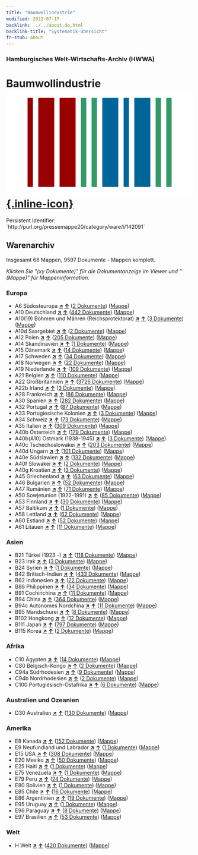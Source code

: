 ```yaml
---
title: "Baumwollindustrie"
modified: 2022-07-17
backlink: ../../about.de.html
backlink-title: "Systematik-Übersicht"
fn-stub: about
---
```


### Hamburgisches Welt-Wirtschafts-Archiv (HWWA)

# Baumwollindustrie &#160; [![Wikidata](/images/Wikidata-logo.svg "Wikidata"){.inline-icon}](http://www.wikidata.org/entity/Q56604650)

<div class="hint">Persistent Identifier: `http://purl.org/pressemappe20/category/ware/i/142091`</div>







## Warenarchiv




Insgesamt 68 Mappen, 9597 Dokumente - Mappen komplett.

_Klicken Sie "(xy Dokumente)" für die Dokumentanzeige im Viewer und "(Mappe)" für Mappeninformation._




### Europa

- A6 Südosteuropa [**&nearr;**](../../../geo/i/140900/about.de.html "Südosteuropa (alle Mappen)") [**&uarr;**](../../../geo/about.de.html#A6 "Ländersystematik") (<a href="https://pm20.zbw.eu/iiifview/folder/wa/142091,140900" title="über: Baumwollindustrie : Südosteuropa" target="_blank">2 Dokumente</a>) ([Mappe](../../../../folder/wa/1420xx/142091/1409xx/140900/about.de.html))
- A10 Deutschland [**&nearr;**](../../../geo/i/126128/about.de.html "Deutschland (alle Mappen)") [**&uarr;**](../../../geo/about.de.html#A10 "Ländersystematik") (<a href="https://pm20.zbw.eu/iiifview/folder/wa/142091,126128" title="über: Baumwollindustrie : Deutschland" target="_blank">442 Dokumente</a>) ([Mappe](../../../../folder/wa/1420xx/142091/1261xx/126128/about.de.html))
- A10(19) Böhmen und Mähren (Reichsprotektorat) [**&nearr;**](../../../geo/i/140098/about.de.html "Böhmen und Mähren (Reichsprotektorat) (alle Mappen)") [**&uarr;**](../../../geo/about.de.html#A10(19) "Ländersystematik") (<a href="https://pm20.zbw.eu/iiifview/folder/wa/142091,140098" title="über: Baumwollindustrie : Böhmen und Mähren (Reichsprotektorat)" target="_blank">3 Dokumente</a>) ([Mappe](../../../../folder/wa/1420xx/142091/1400xx/140098/about.de.html))
- A10d Saargebiet [**&nearr;**](../../../geo/i/140938/about.de.html "Saargebiet (alle Mappen)") [**&uarr;**](../../../geo/about.de.html#A10d "Ländersystematik") (<a href="https://pm20.zbw.eu/iiifview/folder/wa/142091,140938" title="über: Baumwollindustrie : Saargebiet" target="_blank">2 Dokumente</a>) ([Mappe](../../../../folder/wa/1420xx/142091/1409xx/140938/about.de.html))
- A12 Polen [**&nearr;**](../../../geo/i/140962/about.de.html "Polen (alle Mappen)") [**&uarr;**](../../../geo/about.de.html#A12 "Ländersystematik") (<a href="https://pm20.zbw.eu/iiifview/folder/wa/142091,140962" title="über: Baumwollindustrie : Polen" target="_blank">205 Dokumente</a>) ([Mappe](../../../../folder/wa/1420xx/142091/1409xx/140962/about.de.html))
- A14 Skandinavien [**&nearr;**](../../../geo/i/140965/about.de.html "Skandinavien (alle Mappen)") [**&uarr;**](../../../geo/about.de.html#A14 "Ländersystematik") (<a href="https://pm20.zbw.eu/iiifview/folder/wa/142091,140965" title="über: Baumwollindustrie : Skandinavien" target="_blank">1 Dokumente</a>) ([Mappe](../../../../folder/wa/1420xx/142091/1409xx/140965/about.de.html))
- A15 Dänemark [**&nearr;**](../../../geo/i/141739/about.de.html "Dänemark (alle Mappen)") [**&uarr;**](../../../geo/about.de.html#A15 "Ländersystematik") (<a href="https://pm20.zbw.eu/iiifview/folder/wa/142091,141739" title="über: Baumwollindustrie : Dänemark" target="_blank">14 Dokumente</a>) ([Mappe](../../../../folder/wa/1420xx/142091/1417xx/141739/about.de.html))
- A17 Schweden [**&nearr;**](../../../geo/i/140968/about.de.html "Schweden (alle Mappen)") [**&uarr;**](../../../geo/about.de.html#A17 "Ländersystematik") (<a href="https://pm20.zbw.eu/iiifview/folder/wa/142091,140968" title="über: Baumwollindustrie : Schweden" target="_blank">34 Dokumente</a>) ([Mappe](../../../../folder/wa/1420xx/142091/1409xx/140968/about.de.html))
- A18 Norwegen [**&nearr;**](../../../geo/i/140969/about.de.html "Norwegen (alle Mappen)") [**&uarr;**](../../../geo/about.de.html#A18 "Ländersystematik") (<a href="https://pm20.zbw.eu/iiifview/folder/wa/142091,140969" title="über: Baumwollindustrie : Norwegen" target="_blank">22 Dokumente</a>) ([Mappe](../../../../folder/wa/1420xx/142091/1409xx/140969/about.de.html))
- A19 Niederlande [**&nearr;**](../../../geo/i/140970/about.de.html "Niederlande (alle Mappen)") [**&uarr;**](../../../geo/about.de.html#A19 "Ländersystematik") (<a href="https://pm20.zbw.eu/iiifview/folder/wa/142091,140970" title="über: Baumwollindustrie : Niederlande" target="_blank">109 Dokumente</a>) ([Mappe](../../../../folder/wa/1420xx/142091/1409xx/140970/about.de.html))
- A21 Belgien [**&nearr;**](../../../geo/i/140972/about.de.html "Belgien (alle Mappen)") [**&uarr;**](../../../geo/about.de.html#A21 "Ländersystematik") (<a href="https://pm20.zbw.eu/iiifview/folder/wa/142091,140972" title="über: Baumwollindustrie : Belgien" target="_blank">110 Dokumente</a>) ([Mappe](../../../../folder/wa/1420xx/142091/1409xx/140972/about.de.html))
- A22 Großbritannien [**&nearr;**](../../../geo/i/140974/about.de.html "Großbritannien (alle Mappen)") [**&uarr;**](../../../geo/about.de.html#A22 "Ländersystematik") (<a href="https://pm20.zbw.eu/iiifview/folder/wa/142091,140974" title="über: Baumwollindustrie : Großbritannien" target="_blank">3726 Dokumente</a>) ([Mappe](../../../../folder/wa/1420xx/142091/1409xx/140974/about.de.html))
- A22b Irland [**&nearr;**](../../../geo/i/140976/about.de.html "Irland (alle Mappen)") [**&uarr;**](../../../geo/about.de.html#A22b "Ländersystematik") (<a href="https://pm20.zbw.eu/iiifview/folder/wa/142091,140976" title="über: Baumwollindustrie : Irland" target="_blank">3 Dokumente</a>) ([Mappe](../../../../folder/wa/1420xx/142091/1409xx/140976/about.de.html))
- A28 Frankreich [**&nearr;**](../../../geo/i/140982/about.de.html "Frankreich (alle Mappen)") [**&uarr;**](../../../geo/about.de.html#A28 "Ländersystematik") (<a href="https://pm20.zbw.eu/iiifview/folder/wa/142091,140982" title="über: Baumwollindustrie : Frankreich" target="_blank">86 Dokumente</a>) ([Mappe](../../../../folder/wa/1420xx/142091/1409xx/140982/about.de.html))
- A30 Spanien [**&nearr;**](../../../geo/i/140984/about.de.html "Spanien (alle Mappen)") [**&uarr;**](../../../geo/about.de.html#A30 "Ländersystematik") (<a href="https://pm20.zbw.eu/iiifview/folder/wa/142091,140984" title="über: Baumwollindustrie : Spanien" target="_blank">282 Dokumente</a>) ([Mappe](../../../../folder/wa/1420xx/142091/1409xx/140984/about.de.html))
- A32 Portugal [**&nearr;**](../../../geo/i/140987/about.de.html "Portugal (alle Mappen)") [**&uarr;**](../../../geo/about.de.html#A32 "Ländersystematik") (<a href="https://pm20.zbw.eu/iiifview/folder/wa/142091,140987" title="über: Baumwollindustrie : Portugal" target="_blank">87 Dokumente</a>) ([Mappe](../../../../folder/wa/1420xx/142091/1409xx/140987/about.de.html))
- A33 Portugiesische Kolonien [**&nearr;**](../../../geo/i/140988/about.de.html "Portugiesische Kolonien (alle Mappen)") [**&uarr;**](../../../geo/about.de.html#A33 "Ländersystematik") (<a href="https://pm20.zbw.eu/iiifview/folder/wa/142091,140988" title="über: Baumwollindustrie : Portugiesische Kolonien" target="_blank">3 Dokumente</a>) ([Mappe](../../../../folder/wa/1420xx/142091/1409xx/140988/about.de.html))
- A34 Schweiz [**&nearr;**](../../../geo/i/141007/about.de.html "Schweiz (alle Mappen)") [**&uarr;**](../../../geo/about.de.html#A34 "Ländersystematik") (<a href="https://pm20.zbw.eu/iiifview/folder/wa/142091,141007" title="über: Baumwollindustrie : Schweiz" target="_blank">73 Dokumente</a>) ([Mappe](../../../../folder/wa/1420xx/142091/1410xx/141007/about.de.html))
- A35 Italien [**&nearr;**](../../../geo/i/141008/about.de.html "Italien (alle Mappen)") [**&uarr;**](../../../geo/about.de.html#A35 "Ländersystematik") (<a href="https://pm20.zbw.eu/iiifview/folder/wa/142091,141008" title="über: Baumwollindustrie : Italien" target="_blank">309 Dokumente</a>) ([Mappe](../../../../folder/wa/1420xx/142091/1410xx/141008/about.de.html))
- A40b Österreich [**&nearr;**](../../../geo/i/141731/about.de.html "Österreich (alle Mappen)") [**&uarr;**](../../../geo/about.de.html#A40b "Ländersystematik") (<a href="https://pm20.zbw.eu/iiifview/folder/wa/142091,141731" title="über: Baumwollindustrie : Österreich" target="_blank">179 Dokumente</a>) ([Mappe](../../../../folder/wa/1420xx/142091/1417xx/141731/about.de.html))
- A40b(A10) Ostmark (1938-1945) [**&nearr;**](../../../geo/i/163025/about.de.html "Ostmark (1938-1945) (alle Mappen)") [**&uarr;**](../../../geo/about.de.html#A40b(A10) "Ländersystematik") (<a href="https://pm20.zbw.eu/iiifview/folder/wa/142091,163025" title="über: Baumwollindustrie : Ostmark (1938-1945)" target="_blank">3 Dokumente</a>) ([Mappe](../../../../folder/wa/1420xx/142091/1630xx/163025/about.de.html))
- A40c Tschechoslowakei [**&nearr;**](../../../geo/i/141022/about.de.html "Tschechoslowakei (alle Mappen)") [**&uarr;**](../../../geo/about.de.html#A40c "Ländersystematik") (<a href="https://pm20.zbw.eu/iiifview/folder/wa/142091,141022" title="über: Baumwollindustrie : Tschechoslowakei" target="_blank">203 Dokumente</a>) ([Mappe](../../../../folder/wa/1420xx/142091/1410xx/141022/about.de.html))
- A40d Ungarn [**&nearr;**](../../../geo/i/141025/about.de.html "Ungarn (alle Mappen)") [**&uarr;**](../../../geo/about.de.html#A40d "Ländersystematik") (<a href="https://pm20.zbw.eu/iiifview/folder/wa/142091,141025" title="über: Baumwollindustrie : Ungarn" target="_blank">101 Dokumente</a>) ([Mappe](../../../../folder/wa/1420xx/142091/1410xx/141025/about.de.html))
- A40e Südslawien [**&nearr;**](../../../geo/i/141028/about.de.html "Südslawien (alle Mappen)") [**&uarr;**](../../../geo/about.de.html#A40e "Ländersystematik") (<a href="https://pm20.zbw.eu/iiifview/folder/wa/142091,141028" title="über: Baumwollindustrie : Südslawien" target="_blank">132 Dokumente</a>) ([Mappe](../../../../folder/wa/1420xx/142091/1410xx/141028/about.de.html))
- A40f Slowakei [**&nearr;**](../../../geo/i/141029/about.de.html "Slowakei (alle Mappen)") [**&uarr;**](../../../geo/about.de.html#A40f "Ländersystematik") (<a href="https://pm20.zbw.eu/iiifview/folder/wa/142091,141029" title="über: Baumwollindustrie : Slowakei" target="_blank">2 Dokumente</a>) ([Mappe](../../../../folder/wa/1420xx/142091/1410xx/141029/about.de.html))
- A40g Kroatien [**&nearr;**](../../../geo/i/141030/about.de.html "Kroatien (alle Mappen)") [**&uarr;**](../../../geo/about.de.html#A40g "Ländersystematik") (<a href="https://pm20.zbw.eu/iiifview/folder/wa/142091,141030" title="über: Baumwollindustrie : Kroatien" target="_blank">3 Dokumente</a>) ([Mappe](../../../../folder/wa/1420xx/142091/1410xx/141030/about.de.html))
- A45 Griechenland [**&nearr;**](../../../geo/i/141037/about.de.html "Griechenland (alle Mappen)") [**&uarr;**](../../../geo/about.de.html#A45 "Ländersystematik") (<a href="https://pm20.zbw.eu/iiifview/folder/wa/142091,141037" title="über: Baumwollindustrie : Griechenland" target="_blank">63 Dokumente</a>) ([Mappe](../../../../folder/wa/1420xx/142091/1410xx/141037/about.de.html))
- A46 Bulgarien [**&nearr;**](../../../geo/i/141039/about.de.html "Bulgarien (alle Mappen)") [**&uarr;**](../../../geo/about.de.html#A46 "Ländersystematik") (<a href="https://pm20.zbw.eu/iiifview/folder/wa/142091,141039" title="über: Baumwollindustrie : Bulgarien" target="_blank">52 Dokumente</a>) ([Mappe](../../../../folder/wa/1420xx/142091/1410xx/141039/about.de.html))
- A47 Rumänien [**&nearr;**](../../../geo/i/141040/about.de.html "Rumänien (alle Mappen)") [**&uarr;**](../../../geo/about.de.html#A47 "Ländersystematik") (<a href="https://pm20.zbw.eu/iiifview/folder/wa/142091,141040" title="über: Baumwollindustrie : Rumänien" target="_blank">71 Dokumente</a>) ([Mappe](../../../../folder/wa/1420xx/142091/1410xx/141040/about.de.html))
- A50 Sowjetunion (1922-1991) [**&nearr;**](../../../geo/i/141043/about.de.html "Sowjetunion (1922-1991) (alle Mappen)") [**&uarr;**](../../../geo/about.de.html#A50 "Ländersystematik") (<a href="https://pm20.zbw.eu/iiifview/folder/wa/142091,141043" title="über: Baumwollindustrie : Sowjetunion (1922-1991)" target="_blank">85 Dokumente</a>) ([Mappe](../../../../folder/wa/1420xx/142091/1410xx/141043/about.de.html))
- A53 Finnland [**&nearr;**](../../../geo/i/141046/about.de.html "Finnland (alle Mappen)") [**&uarr;**](../../../geo/about.de.html#A53 "Ländersystematik") (<a href="https://pm20.zbw.eu/iiifview/folder/wa/142091,141046" title="über: Baumwollindustrie : Finnland" target="_blank">30 Dokumente</a>) ([Mappe](../../../../folder/wa/1420xx/142091/1410xx/141046/about.de.html))
- A57 Baltikum [**&nearr;**](../../../geo/i/141049/about.de.html "Baltikum (alle Mappen)") [**&uarr;**](../../../geo/about.de.html#A57 "Ländersystematik") (<a href="https://pm20.zbw.eu/iiifview/folder/wa/142091,141049" title="über: Baumwollindustrie : Baltikum" target="_blank">1 Dokumente</a>) ([Mappe](../../../../folder/wa/1420xx/142091/1410xx/141049/about.de.html))
- A58 Lettland [**&nearr;**](../../../geo/i/141050/about.de.html "Lettland (alle Mappen)") [**&uarr;**](../../../geo/about.de.html#A58 "Ländersystematik") (<a href="https://pm20.zbw.eu/iiifview/folder/wa/142091,141050" title="über: Baumwollindustrie : Lettland" target="_blank">62 Dokumente</a>) ([Mappe](../../../../folder/wa/1420xx/142091/1410xx/141050/about.de.html))
- A60 Estland [**&nearr;**](../../../geo/i/141052/about.de.html "Estland (alle Mappen)") [**&uarr;**](../../../geo/about.de.html#A60 "Ländersystematik") (<a href="https://pm20.zbw.eu/iiifview/folder/wa/142091,141052" title="über: Baumwollindustrie : Estland" target="_blank">52 Dokumente</a>) ([Mappe](../../../../folder/wa/1420xx/142091/1410xx/141052/about.de.html))
- A61 Litauen [**&nearr;**](../../../geo/i/141053/about.de.html "Litauen (alle Mappen)") [**&uarr;**](../../../geo/about.de.html#A61 "Ländersystematik") (<a href="https://pm20.zbw.eu/iiifview/folder/wa/142091,141053" title="über: Baumwollindustrie : Litauen" target="_blank">11 Dokumente</a>) ([Mappe](../../../../folder/wa/1420xx/142091/1410xx/141053/about.de.html))

### Asien

- B21 Türkei (1923 -) [**&nearr;**](../../../geo/i/141111/about.de.html "Türkei (1923 -) (alle Mappen)") [**&uarr;**](../../../geo/about.de.html#B21 "Ländersystematik") (<a href="https://pm20.zbw.eu/iiifview/folder/wa/142091,141111" title="über: Baumwollindustrie : Türkei (1923 -)" target="_blank">118 Dokumente</a>) ([Mappe](../../../../folder/wa/1420xx/142091/1411xx/141111/about.de.html))
- B23 Irak [**&nearr;**](../../../geo/i/141113/about.de.html "Irak (alle Mappen)") [**&uarr;**](../../../geo/about.de.html#B23 "Ländersystematik") (<a href="https://pm20.zbw.eu/iiifview/folder/wa/142091,141113" title="über: Baumwollindustrie : Irak" target="_blank">3 Dokumente</a>) ([Mappe](../../../../folder/wa/1420xx/142091/1411xx/141113/about.de.html))
- B24 Syrien [**&nearr;**](../../../geo/i/141114/about.de.html "Syrien (alle Mappen)") [**&uarr;**](../../../geo/about.de.html#B24 "Ländersystematik") (<a href="https://pm20.zbw.eu/iiifview/folder/wa/142091,141114" title="über: Baumwollindustrie : Syrien" target="_blank">1 Dokumente</a>) ([Mappe](../../../../folder/wa/1420xx/142091/1411xx/141114/about.de.html))
- B42 Britisch-Indien [**&nearr;**](../../../geo/i/141189/about.de.html "Britisch-Indien (alle Mappen)") [**&uarr;**](../../../geo/about.de.html#B42 "Ländersystematik") (<a href="https://pm20.zbw.eu/iiifview/folder/wa/142091,141189" title="über: Baumwollindustrie : Britisch-Indien" target="_blank">433 Dokumente</a>) ([Mappe](../../../../folder/wa/1420xx/142091/1411xx/141189/about.de.html))
- B62 Indonesien [**&nearr;**](../../../geo/i/141218/about.de.html "Indonesien (alle Mappen)") [**&uarr;**](../../../geo/about.de.html#B62 "Ländersystematik") (<a href="https://pm20.zbw.eu/iiifview/folder/wa/142091,141218" title="über: Baumwollindustrie : Indonesien" target="_blank">22 Dokumente</a>) ([Mappe](../../../../folder/wa/1420xx/142091/1412xx/141218/about.de.html))
- B86 Philippinen [**&nearr;**](../../../geo/i/141240/about.de.html "Philippinen (alle Mappen)") [**&uarr;**](../../../geo/about.de.html#B86 "Ländersystematik") (<a href="https://pm20.zbw.eu/iiifview/folder/wa/142091,141240" title="über: Baumwollindustrie : Philippinen" target="_blank">34 Dokumente</a>) ([Mappe](../../../../folder/wa/1420xx/142091/1412xx/141240/about.de.html))
- B91 Cochinchina [**&nearr;**](../../../geo/i/141243/about.de.html "Cochinchina (alle Mappen)") [**&uarr;**](../../../geo/about.de.html#B91 "Ländersystematik") (<a href="https://pm20.zbw.eu/iiifview/folder/wa/142091,141243" title="über: Baumwollindustrie : Cochinchina" target="_blank">11 Dokumente</a>) ([Mappe](../../../../folder/wa/1420xx/142091/1412xx/141243/about.de.html))
- B94 China [**&nearr;**](../../../geo/i/141253/about.de.html "China (alle Mappen)") [**&uarr;**](../../../geo/about.de.html#B94 "Ländersystematik") (<a href="https://pm20.zbw.eu/iiifview/folder/wa/142091,141253" title="über: Baumwollindustrie : China" target="_blank">364 Dokumente</a>) ([Mappe](../../../../folder/wa/1420xx/142091/1412xx/141253/about.de.html))
- B94c Autonomes Nordchina [**&nearr;**](../../../geo/i/141257/about.de.html "Autonomes Nordchina (alle Mappen)") [**&uarr;**](../../../geo/about.de.html#B94c "Ländersystematik") (<a href="https://pm20.zbw.eu/iiifview/folder/wa/142091,141257" title="über: Baumwollindustrie : Autonomes Nordchina" target="_blank">11 Dokumente</a>) ([Mappe](../../../../folder/wa/1420xx/142091/1412xx/141257/about.de.html))
- B95 Mandschurei [**&nearr;**](../../../geo/i/141258/about.de.html "Mandschurei (alle Mappen)") [**&uarr;**](../../../geo/about.de.html#B95 "Ländersystematik") (<a href="https://pm20.zbw.eu/iiifview/folder/wa/142091,141258" title="über: Baumwollindustrie : Mandschurei" target="_blank">8 Dokumente</a>) ([Mappe](../../../../folder/wa/1420xx/142091/1412xx/141258/about.de.html))
- B102 Hongkong [**&nearr;**](../../../geo/i/141268/about.de.html "Hongkong (alle Mappen)") [**&uarr;**](../../../geo/about.de.html#B102 "Ländersystematik") (<a href="https://pm20.zbw.eu/iiifview/folder/wa/142091,141268" title="über: Baumwollindustrie : Hongkong" target="_blank">12 Dokumente</a>) ([Mappe](../../../../folder/wa/1420xx/142091/1412xx/141268/about.de.html))
- B111 Japan [**&nearr;**](../../../geo/i/141272/about.de.html "Japan (alle Mappen)") [**&uarr;**](../../../geo/about.de.html#B111 "Ländersystematik") (<a href="https://pm20.zbw.eu/iiifview/folder/wa/142091,141272" title="über: Baumwollindustrie : Japan" target="_blank">797 Dokumente</a>) ([Mappe](../../../../folder/wa/1420xx/142091/1412xx/141272/about.de.html))
- B115 Korea [**&nearr;**](../../../geo/i/141276/about.de.html "Korea (alle Mappen)") [**&uarr;**](../../../geo/about.de.html#B115 "Ländersystematik") (<a href="https://pm20.zbw.eu/iiifview/folder/wa/142091,141276" title="über: Baumwollindustrie : Korea" target="_blank">2 Dokumente</a>) ([Mappe](../../../../folder/wa/1420xx/142091/1412xx/141276/about.de.html))

### Afrika

- C10 Ägypten [**&nearr;**](../../../geo/i/141336/about.de.html "Ägypten (alle Mappen)") [**&uarr;**](../../../geo/about.de.html#C10 "Ländersystematik") (<a href="https://pm20.zbw.eu/iiifview/folder/wa/142091,141336" title="über: Baumwollindustrie : Ägypten" target="_blank">14 Dokumente</a>) ([Mappe](../../../../folder/wa/1420xx/142091/1413xx/141336/about.de.html))
- C80 Belgisch-Kongo [**&nearr;**](../../../geo/i/141444/about.de.html "Belgisch-Kongo (alle Mappen)") [**&uarr;**](../../../geo/about.de.html#C80 "Ländersystematik") (<a href="https://pm20.zbw.eu/iiifview/folder/wa/142091,141444" title="über: Baumwollindustrie : Belgisch-Kongo" target="_blank">2 Dokumente</a>) ([Mappe](../../../../folder/wa/1420xx/142091/1414xx/141444/about.de.html))
- C94a Südrhodesien [**&nearr;**](../../../geo/i/141457/about.de.html "Südrhodesien (alle Mappen)") [**&uarr;**](../../../geo/about.de.html#C94a "Ländersystematik") (<a href="https://pm20.zbw.eu/iiifview/folder/wa/142091,141457" title="über: Baumwollindustrie : Südrhodesien" target="_blank">9 Dokumente</a>) ([Mappe](../../../../folder/wa/1420xx/142091/1414xx/141457/about.de.html))
- C94b Nordrhodesien [**&nearr;**](../../../geo/i/141458/about.de.html "Nordrhodesien (alle Mappen)") [**&uarr;**](../../../geo/about.de.html#C94b "Ländersystematik") (<a href="https://pm20.zbw.eu/iiifview/folder/wa/142091,141458" title="über: Baumwollindustrie : Nordrhodesien" target="_blank">2 Dokumente</a>) ([Mappe](../../../../folder/wa/1420xx/142091/1414xx/141458/about.de.html))
- C100 Portugiesisch-Ostafrika [**&nearr;**](../../../geo/i/141463/about.de.html "Portugiesisch-Ostafrika (alle Mappen)") [**&uarr;**](../../../geo/about.de.html#C100 "Ländersystematik") (<a href="https://pm20.zbw.eu/iiifview/folder/wa/142091,141463" title="über: Baumwollindustrie : Portugiesisch-Ostafrika" target="_blank">6 Dokumente</a>) ([Mappe](../../../../folder/wa/1420xx/142091/1414xx/141463/about.de.html))

### Australien und Ozeanien

- D30 Australien [**&nearr;**](../../../geo/i/141621/about.de.html "Australien (alle Mappen)") [**&uarr;**](../../../geo/about.de.html#D30 "Ländersystematik") (<a href="https://pm20.zbw.eu/iiifview/folder/wa/142091,141621" title="über: Baumwollindustrie : Australien" target="_blank">130 Dokumente</a>) ([Mappe](../../../../folder/wa/1420xx/142091/1416xx/141621/about.de.html))

### Amerika

- E8 Kanada [**&nearr;**](../../../geo/i/141644/about.de.html "Kanada (alle Mappen)") [**&uarr;**](../../../geo/about.de.html#E8 "Ländersystematik") (<a href="https://pm20.zbw.eu/iiifview/folder/wa/142091,141644" title="über: Baumwollindustrie : Kanada" target="_blank">152 Dokumente</a>) ([Mappe](../../../../folder/wa/1420xx/142091/1416xx/141644/about.de.html))
- E9 Neufundland und Labrador [**&nearr;**](../../../geo/i/141648/about.de.html "Neufundland und Labrador (alle Mappen)") [**&uarr;**](../../../geo/about.de.html#E9 "Ländersystematik") (<a href="https://pm20.zbw.eu/iiifview/folder/wa/142091,141648" title="über: Baumwollindustrie : Neufundland und Labrador" target="_blank">1 Dokumente</a>) ([Mappe](../../../../folder/wa/1420xx/142091/1416xx/141648/about.de.html))
- E15 USA [**&nearr;**](../../../geo/i/141653/about.de.html "USA (alle Mappen)") [**&uarr;**](../../../geo/about.de.html#E15 "Ländersystematik") (<a href="https://pm20.zbw.eu/iiifview/folder/wa/142091,141653" title="über: Baumwollindustrie : USA" target="_blank">308 Dokumente</a>) ([Mappe](../../../../folder/wa/1420xx/142091/1416xx/141653/about.de.html))
- E20 Mexiko [**&nearr;**](../../../geo/i/141657/about.de.html "Mexiko (alle Mappen)") [**&uarr;**](../../../geo/about.de.html#E20 "Ländersystematik") (<a href="https://pm20.zbw.eu/iiifview/folder/wa/142091,141657" title="über: Baumwollindustrie : Mexiko" target="_blank">50 Dokumente</a>) ([Mappe](../../../../folder/wa/1420xx/142091/1416xx/141657/about.de.html))
- E25 Haiti [**&nearr;**](../../../geo/i/141660/about.de.html "Haiti (alle Mappen)") [**&uarr;**](../../../geo/about.de.html#E25 "Ländersystematik") (<a href="https://pm20.zbw.eu/iiifview/folder/wa/142091,141660" title="über: Baumwollindustrie : Haiti" target="_blank">1 Dokumente</a>) ([Mappe](../../../../folder/wa/1420xx/142091/1416xx/141660/about.de.html))
- E75 Venezuela [**&nearr;**](../../../geo/i/141686/about.de.html "Venezuela (alle Mappen)") [**&uarr;**](../../../geo/about.de.html#E75 "Ländersystematik") (<a href="https://pm20.zbw.eu/iiifview/folder/wa/142091,141686" title="über: Baumwollindustrie : Venezuela" target="_blank">1 Dokumente</a>) ([Mappe](../../../../folder/wa/1420xx/142091/1416xx/141686/about.de.html))
- E79 Peru [**&nearr;**](../../../geo/i/141689/about.de.html "Peru (alle Mappen)") [**&uarr;**](../../../geo/about.de.html#E79 "Ländersystematik") (<a href="https://pm20.zbw.eu/iiifview/folder/wa/142091,141689" title="über: Baumwollindustrie : Peru" target="_blank">24 Dokumente</a>) ([Mappe](../../../../folder/wa/1420xx/142091/1416xx/141689/about.de.html))
- E80 Bolivien [**&nearr;**](../../../geo/i/141690/about.de.html "Bolivien (alle Mappen)") [**&uarr;**](../../../geo/about.de.html#E80 "Ländersystematik") (<a href="https://pm20.zbw.eu/iiifview/folder/wa/142091,141690" title="über: Baumwollindustrie : Bolivien" target="_blank">1 Dokumente</a>) ([Mappe](../../../../folder/wa/1420xx/142091/1416xx/141690/about.de.html))
- E85 Chile [**&nearr;**](../../../geo/i/141691/about.de.html "Chile (alle Mappen)") [**&uarr;**](../../../geo/about.de.html#E85 "Ländersystematik") (<a href="https://pm20.zbw.eu/iiifview/folder/wa/142091,141691" title="über: Baumwollindustrie : Chile" target="_blank">16 Dokumente</a>) ([Mappe](../../../../folder/wa/1420xx/142091/1416xx/141691/about.de.html))
- E86 Argentinien [**&nearr;**](../../../geo/i/141692/about.de.html "Argentinien (alle Mappen)") [**&uarr;**](../../../geo/about.de.html#E86 "Ländersystematik") (<a href="https://pm20.zbw.eu/iiifview/folder/wa/142091,141692" title="über: Baumwollindustrie : Argentinien" target="_blank">19 Dokumente</a>) ([Mappe](../../../../folder/wa/1420xx/142091/1416xx/141692/about.de.html))
- E95 Uruguay [**&nearr;**](../../../geo/i/141695/about.de.html "Uruguay (alle Mappen)") [**&uarr;**](../../../geo/about.de.html#E95 "Ländersystematik") (<a href="https://pm20.zbw.eu/iiifview/folder/wa/142091,141695" title="über: Baumwollindustrie : Uruguay" target="_blank">1 Dokumente</a>) ([Mappe](../../../../folder/wa/1420xx/142091/1416xx/141695/about.de.html))
- E96 Paraguay [**&nearr;**](../../../geo/i/141696/about.de.html "Paraguay (alle Mappen)") [**&uarr;**](../../../geo/about.de.html#E96 "Ländersystematik") (<a href="https://pm20.zbw.eu/iiifview/folder/wa/142091,141696" title="über: Baumwollindustrie : Paraguay" target="_blank">8 Dokumente</a>) ([Mappe](../../../../folder/wa/1420xx/142091/1416xx/141696/about.de.html))
- E97 Brasilien [**&nearr;**](../../../geo/i/141697/about.de.html "Brasilien (alle Mappen)") [**&uarr;**](../../../geo/about.de.html#E97 "Ländersystematik") (<a href="https://pm20.zbw.eu/iiifview/folder/wa/142091,141697" title="über: Baumwollindustrie : Brasilien" target="_blank">53 Dokumente</a>) ([Mappe](../../../../folder/wa/1420xx/142091/1416xx/141697/about.de.html))

### Welt

- H Welt [**&nearr;**](../../../geo/i/141728/about.de.html "Welt (alle Mappen)") [**&uarr;**](../../../geo/about.de.html#H "Ländersystematik") (<a href="https://pm20.zbw.eu/iiifview/folder/wa/142091,141728" title="über: Baumwollindustrie : Welt" target="_blank">420 Dokumente</a>) ([Mappe](../../../../folder/wa/1420xx/142091/1417xx/141728/about.de.html))








